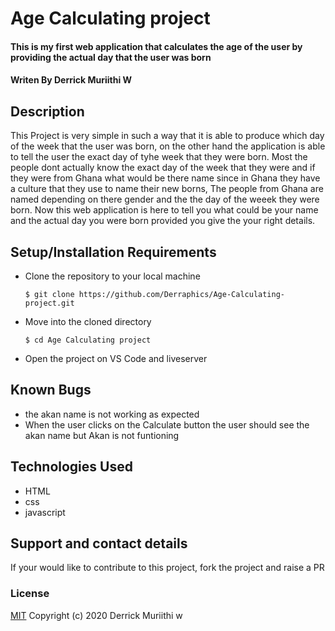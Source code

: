 # Age Calculating project
#### This is my first web application that calculates the age of the user by providing the actual day that the user was born
#### Writen By Derrick Muriithi W
## Description
This Project is very simple in such a way that it is able to produce which day of the week that the user was born, on the other hand the application is able to tell the user the exact day of tyhe week that they were born. Most the people dont actually know the exact day of the week that they were  and if they were from Ghana what would be there name since in Ghana they have a culture that they use to name their new borns, The people from Ghana are named depending on there gender and the the day of the weeek they were born. Now this web application is here to tell you what could be your name and the actual day you were born provided you give the your right details.  
## Setup/Installation Requirements
* Clone the repository to your local machine
    ```
    $ git clone https://github.com/Derraphics/Age-Calculating-project.git
    ```
* Move into the cloned directory
    ```
    $ cd Age Calculating project
    ```
* Open the project on VS Code and liveserver
## Known Bugs
* the akan name is not working as expected 
* When the user clicks on the Calculate button the user should see the akan name but Akan is not funtioning 
## Technologies Used
* HTML
* css
* javascript
## Support and contact details
If your would like to contribute to this project, fork the project and raise a PR
### License
[MIT](https://choosealicense.com/licenses/mit/)
Copyright (c) 2020 Derrick Muriithi w
